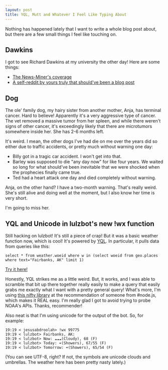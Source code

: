 ```yaml
---
layout: post
title: YQL, Mutt and Whatever I Feel Like Typing About
---
```


Nothing has happened lately that I want to write a whole blog post about, but there are a few small things I feel like touching on.

## Dawkins

I got to see Richard Dawkins at my university the other day! Here are some things:

* [The News-Miner's coverage](http://www.newsminer.com/view/full_story/8782758/article-Dawkins-speaks-to-overflow-Fairbanks-audience-about-humans--religion?instance=local_news)
* [A self-reddit by yours truly that should've been a blog post](http://www.reddit.com/r/atheism/comments/cq6ja/richard_dawkins_just_gave_a_talk_at_my_university/)

## Dog

The ole' family dog, my hairy sister from another mother, Anja, has terminal cancer. Hard to believe! Apparently it's a very aggressive type of cancer. The vet removed a massive tumor from her spleen, and while there weren't signs of other cancer, it's exceedingly likely that there are microtumors somewhere inside her. She has 2-6 months left.

It's weird. I mean, the other dogs I've had die on me over the years did so either due to traffic accidents, or pretty much without warning one day:

* Billy got in a tragic car accident. I won't get into that.
* Barley was supposed to die "any day now" for like four years. We waited so long for what should've been inevitable that we were shocked when the prophecies finally came true.
* Ted had a heart attack one day and died completely without warning.

Anja, on the other hand? I have a two-month warning. That's really weird. She's still alive and doing well at the moment, but I also know her time is very short.

I'm going to miss her.

## YQL and Unicode in lulzbot's new !wx function

Still hacking on lulzbot! It's still a piece of crap! But it was a basic weather function now, which is cool! It's powered by [YQL](http://developer.yahoo.com/yql/). In particular, it pulls data from queries like this:

    select * from weather.woeid where w in (select woeid from geo.places where text="Fairbanks, AK" limit 1)

[Try it here!](http://yhoo.it/dlRkZs)

Honestly, YQL strikes me as a little weird. But, it works, and I was able to scramble that bit up there together really easily to make a query that easily grabs me exactly what I want with a pretty general query! What's more, I'm using [this nifty library](http://github.com/drgath/node-yql) at the recommendation of someone from #node.js, which makes it REAL easy. I'm really glad I got to avoid trying to probe NOAA's APIs. Thanks, recommender!

Also neat is that I'm using unicode for the output of the bot. So, for example:

    19:19 < jesusabdroolah> !wx 99775
    19:19 < lulzbot> Fairbanks, AK:
    19:19 < lulzbot> Now: ☁☁☁(Cloudy), 68 (F)
    19:19 < lulzbot> Today: ☔(Showers), 67/55 (F)
    19:19 < lulzbot> Tomorrow: ☔(Showers), 65/54 (F)

(You can see UTF-8, right? If not, the symbols are unicode clouds and umbrellas. The weather here has been pretty nasty lately.)

